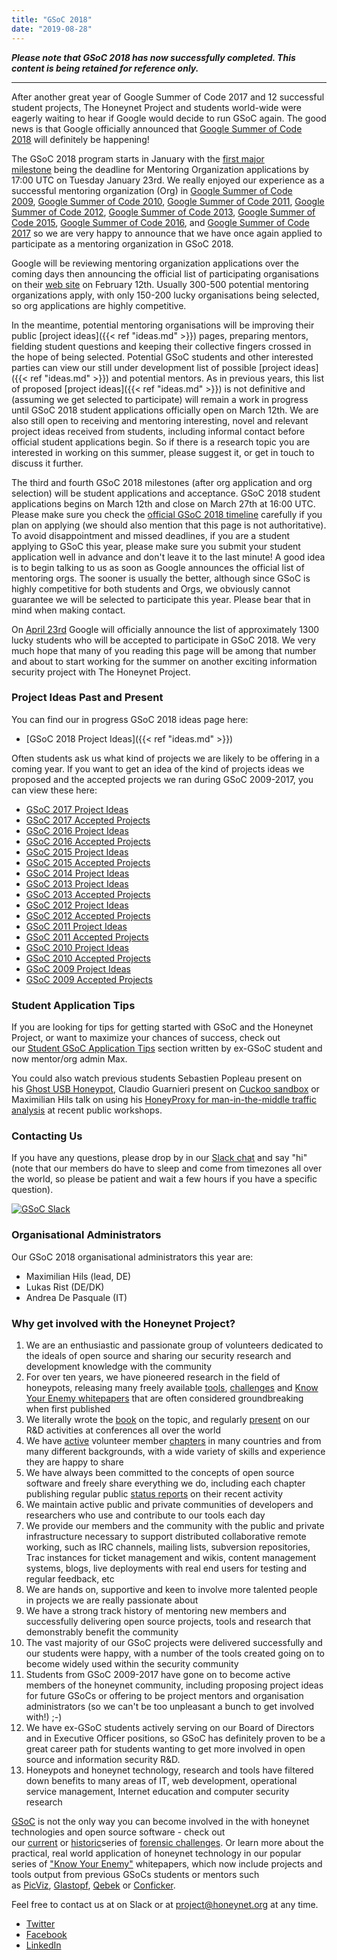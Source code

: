 ```yaml
---
title: "GSoC 2018"
date: "2019-08-28"
---
```


_**Please note that GSoC 2018 has now successfully completed. This content is being retained for reference only.**_

* * *

After another great year of Google Summer of Code 2017 and 12 successful student projects, The Honeynet Project and students world-wide were eagerly waiting to hear if Google would decide to run GSoC again. The good news is that Google officially announced that [Google Summer of Code 2018](//summerofcode.withgoogle.com/) will definitely be happening!

The GSoC 2018 program starts in January with the [first major milestone](//developers.google.com/open-source/gsoc/timeline) being the deadline for Mentoring Organization applications by 17:00 UTC on Tuesday January 23rd. We really enjoyed our experience as a successful mentoring organization (Org) in [Google Summer of Code 2009](//www.honeynet.org/gsoc2009), [Google Summer of Code 2010](//www.honeynet.org/gsoc2010), [Google Summer of Code 2011](//www.honeynet.org/gsoc2011), [Google Summer of Code 2012](//www.honeynet.org/gsoc2012), [Google Summer of Code 2013](//www.honeynet.org/gsoc2013), [Google Summer of Code 2015](//www.honeynet.org/gsoc2015), [Google Summer of Code 2016](//www.honeynet.org/gsoc2016), and [Google Summer of Code 2017](//www.honeynet.org/gsoc2017) so we are very happy to announce that we have once again applied to participate as a mentoring organization in GSoC 2018.

Google will be reviewing mentoring organization applications over the coming days then announcing the official list of participating organisations on their [web site](//summerofcode.withgoogle.com/) on February 12th. Usually 300-500 potential mentoring organizations apply, with only 150-200 lucky organisations being selected, so org applications are highly competitive.

In the meantime, potential mentoring organisations will be improving their public [project ideas]({{< ref "ideas.md" >}}) pages, preparing mentors, fielding student questions and keeping their collective fingers crossed in the hope of being selected. Potential GSoC students and other interested parties can view our still under development list of possible [project ideas]({{< ref "ideas.md" >}}) and potential mentors. As in previous years, this list of proposed [project ideas]({{< ref "ideas.md" >}}) is not definitive and (assuming we get selected to participate) will remain a work in progress until GSoC 2018 student applications officially open on March 12th. We are also still open to receiving and mentoring interesting, novel and relevant project ideas received from students, including informal contact before official student applications begin. So if there is a research topic you are interested in working on this summer, please suggest it, or get in touch to discuss it further.

The third and fourth GSoC 2018 milestones (after org application and org selection) will be student applications and acceptance. GSoC 2018 student applications begins on March 12th and close on March 27th at 16:00 UTC. Please make sure you check the [official GSoC 2018 timeline](//developers.google.com/open-source/gsoc/timeline) carefully if you plan on applying (we should also mention that this page is not authoritative). To avoid disappointment and missed deadlines, if you are a student applying to GSoC this year, please make sure you submit your student application well in advance and don't leave it to the last minute! A good idea is to begin talking to us as soon as Google announces the official list of mentoring orgs. The sooner is usually the better, although since GSoC is highly competitive for both students and Orgs, we obviously cannot guarantee we will be selected to participate this year. Please bear that in mind when making contact.

On [April 23rd](//summerofcode.withgoogle.com/) Google will officially announce the list of approximately 1300 lucky students who will be accepted to participate in GSoC 2018. We very much hope that many of you reading this page will be among that number and about to start working for the summer on another exciting information security project with The Honeynet Project.

### Project Ideas Past and Present

You can find our in progress GSoC 2018 ideas page here:

- [GSoC 2018 Project Ideas]({{< ref "ideas.md" >}})

Often students ask us what kind of projects we are likely to be offering in a coming year. If you want to get an idea of the kind of projects ideas we proposed and the accepted projects we ran during GSoC 2009-2017, you can view these here:

- [GSoC 2017 Project Ideas](/gsoc/gsoc-2017/ideas/)
- [GSoC 2017 Accepted Projects](//www.honeynet.org/gsoc2017/slots)
- [GSoC 2016 Project Ideas](/gsoc/gsoc-2016/ideas/)
- [GSoC 2016 Accepted Projects](//www.honeynet.org/gsoc2016/slots)
- [GSoC 2015 Project Ideas](/gsoc/gsoc-2015/ideas/)
- [GSoC 2015 Accepted Projects](//www.honeynet.org/gsoc2015/slots)
- [GSoC 2014 Project Ideas](/gsoc/gsoc-2014/ideas/)
- [GSoC 2013 Project Ideas](/gsoc/gsoc2013/ideas/)
- [GSoC 2013 Accepted Projects](//www.honeynet.org/gsoc2013/slots)
- [GSoC 2012 Project Ideas](/gsoc/gsoc-2012/ideas/)
- [GSoC 2012 Accepted Projects](//www.honeynet.org/gsoc2012/slots)
- [GSoC 2011 Project Ideas](/gsoc/gsoc-2011/ideas/)
- [GSoC 2011 Accepted Projects](//www.honeynet.org/gsoc2011/slots)
- [GSoC 2010 Project Ideas](/gsoc/gsoc-2010/ideas/)
- [GSoC 2010 Accepted Projects](//www.honeynet.org/gsoc2010/slots)
- [GSoC 2009 Project Ideas](/gsoc/gsoc-2009/ideas/)
- [GSoC 2009 Accepted Projects](//www.honeynet.org/gsoc2009/slots)

### Student Application Tips

If you are looking for tips for getting started with GSoC and the Honeynet Project, or want to maximize your chances of success, check out our [Student GSoC Application Tips](//honeynet.org/node/1308) section written by ex-GSoC student and now mentor/org admin Max.

You could also watch previous students Sebastien Popleau present on his [Ghost USB Honeypot](//youtu.be/o67spa_jAko), Claudio Guarnieri present on [Cuckoo sandbox](//youtu.be/uq8a7watLNU) or Maximilian Hils talk on using his [HoneyProxy for man-in-the-middle traffic analysis](//prezi.com/rh6o1hhkpapc/honeyproxy-honeynet-workshop-dubai-2013/) at recent public workshops.

### Contacting Us

If you have any questions, please drop by in our [Slack chat](//gsoc-slack.honeynet.org/) and say "hi" (note that our members do have to sleep and come from timezones all over the world, so please be patient and wait a few hours if you have a specific question).

[![GSoC Slack](//gsoc-slack.honeynet.org/badge.svg)](//gsoc-slack.honeynet.org/)

### Organisational Administrators

Our GSoC 2018 organisational administrators this year are:

- Maximilian Hils (lead, DE)
- Lukas Rist (DE/DK)
- Andrea De Pasquale (IT)

### Why get involved with the Honeynet Project?

1. We are an enthusiastic and passionate group of volunteers dedicated to the ideals of open source and sharing our security research and development knowledge with the community
2. For over ten years, we have pioneered research in the field of honeypots, releasing many freely available [tools](//www.honeynet.org/project), [challenges](//www.honeynet.org/challenges) and [Know Your Enemy whitepapers](//www.honeynet.org/papers) that are often considered groundbreaking when first published
3. We literally wrote the [book](//old.honeynet.org/book) on the topic, and regularly [present](//old.honeynet.org/speaking/PacSec07_David_Watson_Global_Distributed_Honeynet.pdf) on our R&D activities at conferences all over the world
4. We have [active](//www.honeynet.org/node/371) volunteer member [chapters](//www.honeynet.org/og) in many countries and from many different backgrounds, with a wide variety of skills and experience they are happy to share
5. We have always been committed to the concepts of open source software and freely share everything we do, including each chapter publishing regular public [status reports](//www.honeynet.org/chapter/statusreports) on their recent activity
6. We maintain active public and private communities of developers and researchers who use and contribute to our tools each day
7. We provide our members and the community with the public and private infrastructure necessary to support distributed collaborative remote working, such as IRC channels, mailing lists, subversion repositories, Trac instances for ticket management and wikis, content management systems, blogs, live deployments with real end users for testing and regular feedback, etc
8. We are hands on, supportive and keen to involve more talented people in projects we are really passionate about
9. We have a strong track history of mentoring new members and successfully delivering open source projects, tools and research that demonstrably benefit the community
10. The vast majority of our GSoC projects were delivered successfully and our students were happy, with a number of the tools created going on to become widely used within the security community
11. Students from GSoC 2009-2017 have gone on to become active members of the honeynet community, including proposing project ideas for future GSoCs or offering to be project mentors and organisation administrators (so we can't be too unpleasant a bunch to get involved with!) ;-)
12. We have ex-GSoC students actively serving on our Board of Directors and in Executive Officer positions, so GSoC has definitely proven to be a great career path for students wanting to get more involved in open source and information security R&D.
13. Honeypots and honeynet technology, research and tools have filtered down benefits to many areas of IT, web development, operational service management, Internet education and computer security research

[GSoC](//summerofcode.withgoogle.com/) is not the only way you can become involved in the with honeynet technologies and open source software - check out our [current](//www.honeynet.org/challenges) or [historic](//old.honeynet.org/misc/chall.html)series of [forensic challenges](//www.honeynet.org/challenges). Or learn more about the practical, real world application of honeynet technology in our popular series of ["Know Your Enemy"](//www.honeynet.org/papers) whitepapers, which now include projects and tools output from previous GSoCs students or mentors such as [PicViz](//www.honeynet.org/node/499), [Glastopf](//www.honeynet.org/papers/KYT_glastopf), [Qebek](//www.honeynet.org/papers/KYT_qebek) or [Conficker](//www.honeynet.org/papers/conficker).

Feel free to contact us at on Slack or at [project@honeynet.org](mailto:project@honeynet.org) at any time.

- [Twitter](//twitter.com/share?url=https%3A%2F%2Fwww.honeynet.org%2Fnode%2F1367&text=Google%20Summer%20of%20Code%202018)
- [Facebook](//www.facebook.com/sharer.php?u=https%3A%2F%2Fwww.honeynet.org%2Fgsoc2018&t=Google+Summer+of+Code+2018)
- [LinkedIn](//www.linkedin.com/shareArticle?mini=true&url=https%3A%2F%2Fwww.honeynet.org%2Fgsoc2018&title=Google+Summer+of+Code+2018&summary=After+another+great+year+of+Google+Summer+of+Code+2017+and+12+successful+student+projects%2C+The+Honeynet+Project+and+students+world-wide+were+eagerly+waiting+to+hear+if+Google+would+decide+to+run+GSoC+again.+The+good+news+is+that+Google+officially+announced+that+Google+Summer+of+Code+2018+will+definitely+be+happening%21&source=The+Honeynet+Project)

